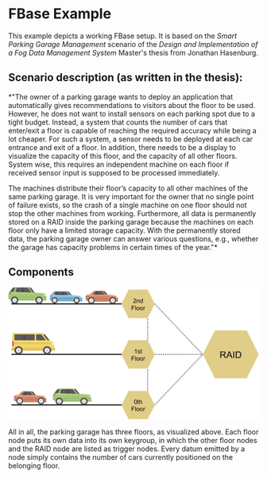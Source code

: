 # FBase Example

This example depicts a working FBase setup. It is based on the *Smart Parking Garage Management* scenario of the *Design and Implementation of a Fog Data Management System* Master's thesis from Jonathan Hasenburg.

## Scenario description (as written in the thesis):
*"The owner of a parking garage wants to deploy an application that automatically gives recommendations to visitors about the floor to be used. However, he does not want to install sensors on each parking spot due to a tight budget. Instead, a system that counts the number of cars that enter/exit a floor is capable of reaching the required accuracy while being a lot cheaper. For such a system, a sensor needs to be deployed at each car entrance and exit of a floor. In addition, there needs to be a display to visualize the capacity of this floor, and the capacity of all other floors. System wise, this requires an independent machine on each floor if received sensor input is supposed to be processed immediately.

The machines distribute their floor’s capacity to all other machines of the same parking garage. It is very important for the owner that no single point of failure exists, so the crash of a single machine on one floor should not stop the other machines from working. Furthermore, all data is permanently stored on a RAID inside the parking garage because the machines on each floor only have a limited storage capacity. With the permanently stored data, the parking garage owner can answer various questions, e.g., whether the garage has capacity problems in certain times of the year."*

## Components

![Components for this Example](fig/components.png)

All in all, the parking garage has three floors, as visualized above. Each floor node puts its own data into its own keygroup, in which the other floor nodes and the RAID node are listed as trigger nodes. Every datum emitted by a node simply contains the number of cars currently positioned on the belonging floor.
